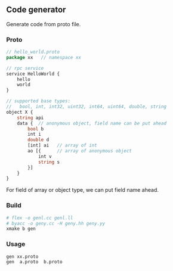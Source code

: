 ## Code generator

Generate code from proto file.


### Proto

```proto
// hello_world.proto
package xx   // namespace xx

// rpc service
service HelloWorld {  
    hello
    world
}

// supported base types:
//   bool, int, int32, uint32, int64, uint64, double, string
object X {
    string api
    data {  // anonymous object, field name can be put ahead
        bool b
        int i
        double d
        [int] ai   // array of int
        ao [{      // array of anonymous object
            int v
            string s
        }]
    }
}
```

For field of array or object type, we can put field name ahead.


### Build

```sh
# flex -o genl.cc genl.ll
# byacc -o geny.cc -H geny.hh geny.yy
xmake b gen
```

### Usage

```sh
gen xx.proto
gen  a.proto  b.proto
```

